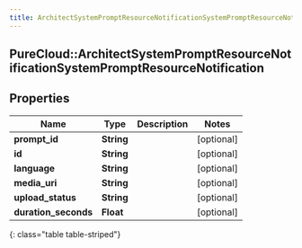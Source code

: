 ```yaml
---
title: ArchitectSystemPromptResourceNotificationSystemPromptResourceNotification
---
```

## PureCloud::ArchitectSystemPromptResourceNotificationSystemPromptResourceNotification

## Properties

|Name | Type | Description | Notes|
|------------ | ------------- | ------------- | -------------|
| **prompt_id** | **String** |  | [optional] |
| **id** | **String** |  | [optional] |
| **language** | **String** |  | [optional] |
| **media_uri** | **String** |  | [optional] |
| **upload_status** | **String** |  | [optional] |
| **duration_seconds** | **Float** |  | [optional] |
{: class="table table-striped"}


